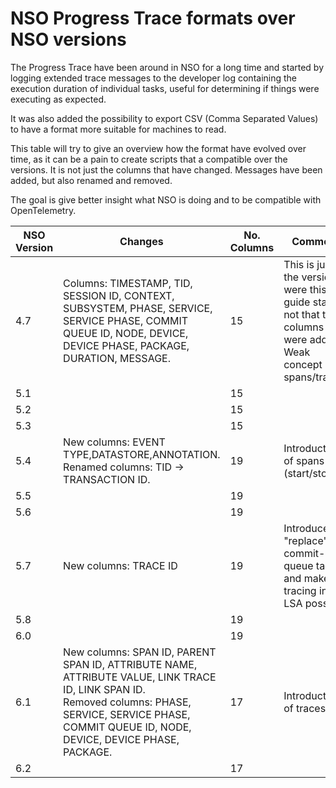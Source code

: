 # NSO Progress Trace formats over NSO versions

The Progress Trace have been around in NSO for a long time and started by logging extended trace messages to the developer log containing the execution duration of individual tasks, useful for determining if things were executing as expected.

It was also added the possibility to export CSV (Comma Separated Values) to have a format more suitable for machines to read.

This table will try to give an overview how the format have evolved over time, as it can be a pain to create scripts that a compatible over the versions. It is not just the columns that have changed. Messages have been added, but also renamed and removed.

The goal is give better insight what NSO is doing and to be compatible with OpenTelemetry.

| NSO Version | Changes                                                                                                                                                                                                       | No. Columns | Comment                                                                                                  |
| ----------- | ------------------------------------------------------------------------------------------------------------------------------------------------------------------------------------------------------------- | ----------- | -------------------------------------------------------------------------------------------------------- |
| 4.7         | Columns: TIMESTAMP, TID, SESSION ID, CONTEXT, SUBSYSTEM, PHASE, SERVICE, SERVICE PHASE, COMMIT QUEUE ID, NODE, DEVICE, DEVICE PHASE, PACKAGE, DURATION, MESSAGE.                                              | 15          | This is just the version were this guide start, not that the columns were added. Weak concept of spans/traces. |
| 5.1         |                                                                                                                                                                                                               | 15          |                                                                                                          |
| 5.2         |                                                                                                                                                                                                               | 15          |                                                                                                          |
| 5.3         |                                                                                                                                                                                                               | 15          |                                                                                                          |
| 5.4         | New columns: EVENT TYPE,DATASTORE,ANNOTATION.<br>Renamed columns: TID -> TRANSACTION ID.                                                                                                                      | 19          | Introduction of spans (start/stop)                                                                       |
| 5.5         |                                                                                                                                                                                                               | 19          |                                                                                                          |
| 5.6         |                                                                                                                                                                                                               | 19          |                                                                                                          |
| 5.7         | New columns: TRACE ID                                                                                                                                                                                         | 19          | Introduced to "replace" commit-queue tag and make tracing in LSA possible.                               |
| 5.8         |                                                                                                                                                                                                               | 19          |                                                                                                          |
| 6.0         |                                                                                                                                                                                                               | 19          |                                                                                                          |
| 6.1         | New columns: SPAN ID, PARENT SPAN ID, ATTRIBUTE NAME, ATTRIBUTE VALUE, LINK TRACE ID, LINK SPAN ID.<br> Removed columns: PHASE, SERVICE, SERVICE PHASE, COMMIT QUEUE ID, NODE, DEVICE, DEVICE PHASE, PACKAGE. | 17          | Introduction of traces.                                                                                                         |
| 6.2         |                                                                                                                                                                                                               | 17          |                                                                                                          |
